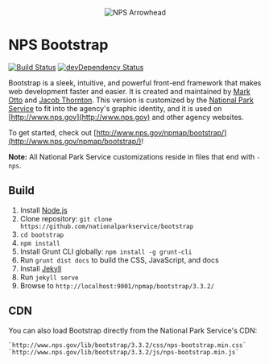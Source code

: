 <p align="center">
  <img src="http://www.nps.gov/npmap/img/nps-arrowhead-medium.png" alt="NPS Arrowhead">
</p>

# NPS Bootstrap

[![Build Status](https://secure.travis-ci.org/nationalparkservice/bootstrap.png)](http://travis-ci.org/nationalparkservice/bootstrap) [![devDependency Status](https://david-dm.org/nationalparkservice/bootstrap/dev-status.png)](https://david-dm.org/nationalparkservice/bootstrap#info=devDependencies)

Bootstrap is a sleek, intuitive, and powerful front-end framework that makes web development faster and easier. It is created and maintained by [Mark Otto](http://twitter.com/mdo) and [Jacob Thornton](http://twitter.com/fat). This version is customized by the [National Park Service](http://www.nps.gov) to fit into the agency's graphic identity, and it is used on [http://www.nps.gov](http://www.nps.gov) and other agency websites.

To get started, check out [http://www.nps.gov/npmap/bootstrap/](http://www.nps.gov/npmap/bootstrap/)!

**Note:** All National Park Service customizations reside in files that end with `-nps`.

## Build

1. Install [Node.js](http://nodejs.org/download)
1. Clone repository: `git clone https://github.com/nationalparkservice/bootstrap`
1. `cd bootstrap`
1. `npm install`
1. Install Grunt CLI globally: `npm install -g grunt-cli`
1. Run `grunt dist docs` to build the CSS, JavaScript, and docs
1. Install [Jekyll](http://jekyllrb.com/)
1. Run `jekyll serve`
1. Browse to `http://localhost:9001/npmap/bootstrap/3.3.2/`

## CDN

You can also load Bootstrap directly from the National Park Service's CDN:

    `http://www.nps.gov/lib/bootstrap/3.3.2/css/nps-bootstrap.min.css`
    `http://www.nps.gov/lib/bootstrap/3.3.2/js/nps-bootstrap.min.js`

